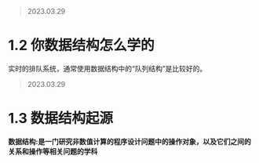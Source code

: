 >2023.03.29

# 1.2 你数据结构怎么学的  
实时的排队系统，通常使用数据结构中的“队列结构”是比较好的。
>2023.03.29

# 1.3 数据结构起源  
**数据结构:是一门研究非数值计算的程序设计问题中的操作对象，以及它们之间的关系和操作等相关问题的学科**
